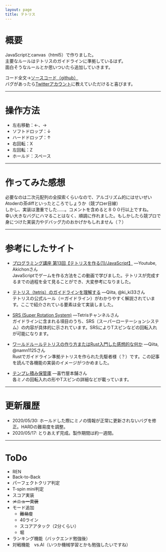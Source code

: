 ```yaml
---
layout: page
title: テトリス
---
```

<canvas id="can"></canvas>
<script src="tetris.js"></script>


# 概要
JavaScriptとcanvas（html5）で作りました。<br>
主要なルールはテトリスのガイドラインに準拠しているはず。<br>
面白そうなルールとか思いついたら追加していきます。<br>

コード全文→[ソースコード（github）](https://github.com/adoboshi/adoboshi.github.io/blob/master/tetris.js)<br>
バグがあったら[Twitterアカウント](https://twitter.com/_adoboshi)に教えていただけると喜びます。

***
# 操作方法
- 左右移動：←、→
- ソフトドロップ：↓
- ハードドロップ：↑
- 右回転：X
- 左回転：Z
- ホールド：スペース

***
# 作ってみた感想<br>
必要なのは二次元配列の全探索くらいなので、アルゴリズム的にはせいぜいAtoderの茶diffといったところでしょうか（競プロer目線）<br>
しかし、実装は激重でした……。コメントを含めると８００行以上ですね。<br>
幸い大きなバグにハマることはなく、順調に作れました。もしかしたら競プロで身につけた実装力やデバッグ力のおかげかもしれません（？）

***
# 参考にしたサイト
- [プログラミング講座 第13回【テトリスを作る(1)/JavaScript】](https://youtu.be/LJlKaTwtSdI)
―Youtube, Akichonさん<br>
JavaScriptでゲームを作る方法をこの動画で学びました。テトリスが完成するまでの過程を全て見ることができ、大変参考になりました。

- [テトリス（tetris）のガイドラインを理解する](https://qiita.com/ki_ki33/items/35566f052af7b916607b)
―Qiita, @ki_ki33さん<br>
テトリスの公式ルール（＝ガイドライン）がわかりやすく解説されています。ここで紹介されている要素は全て実装しました。

- [SRS (Super Rotation System)](https://tetrisch.github.io/main/srs.html)
―Tetrisチャンネルさん<br>
ガイドラインに含まれる項目のうち、SRS（スーパーローテーションシステム）の内容が具体的に示されています。SRSによりTスピンなどの回転入れが可能になります。

- [ワールドルールテトリスの作り方またはRust入門した感想的な何か](https://qiita.com/namn1125/items/15ddea322c086aa1b0d3)
―Qiita, @namn1125さん<br>
Rustでガイドライン準拠テトリスを作られた先駆者様（？）です。この記事を読んで各機能の実装のイメージがつかめました。

- [テンプレ積み保管庫](http://waka.nu/tetris/)
―喜竹屋本舗さん<br>
各ミノの回転入れの形やTスピンの詳細などが載っています。

***
# 更新履歴
- 2020/05/30: ホールドした際にミノの情報が正常に更新されないバグを修正。HARDの難易度を調整。
- 2020/05/17: とりあえず完成。製作期間は約一週間。

***
# ToDo
- REN
- Back-to-Back
- パーフェクトクリア判定
- T-spin mini判定
- スコア実装
- ~~メニュー実装~~
- モード追加
	- ~~難易度~~
	- 40ライン
	- スコアアタック（2分くらい）
	- 堀
- ランキング機能（バックエンド勉強後）
- 対戦機能　vs.AI（いつか機械学習とかも勉強したいですね）